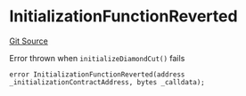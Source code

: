 # InitializationFunctionReverted
[Git Source](https://github.com/ubiquity/ubiquity-dollar/blob/919c4559f6ae676c73c366738eca4b6eb0896e37/src/dollar/libraries/LibDiamond.sol)

Error thrown when `initializeDiamondCut()` fails


```solidity
error InitializationFunctionReverted(address _initializationContractAddress, bytes _calldata);
```

